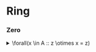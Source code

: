 # Ring

### Zero

<details>

<summary><span class="math">\forall(x \in A :: z \otimes x = z)</span></summary>

***

$$\textbf{Ring} \; A \; \otimes \; \oplus \; z$$

***

```
sig A {
  , tms: A->A
  , pls: A->A
}

sig Zero in A {}

zero: check {
  { Ring[A,tms,pls,Zero]
  } implies {
    Zero[A,tms,Zero]
  }
} for 7
```

</details>
